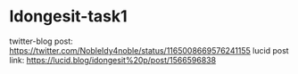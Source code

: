 # Idongesit-task1
twitter-blog post: https://twitter.com/NobleIdy4noble/status/1165008669576241155
lucid post link: https://lucid.blog/idongesit%20p/post/1566596838
